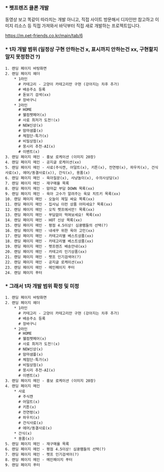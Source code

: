 ### * 펫프렌즈 클론 개발
  동영상 보고 똑같이 따라치는 개발 아니고, 직접 사이트 방문해서 디자인만 참고하고 이미지 리소스 등 직접 가져와서 바닥부터 직접 새로 개발하는 프로젝트입니다.

https://m.pet-friends.co.kr/main/tab/6

### * 1차 개발 범위 (일정상 구현 안하는건 x, 표시까지 안하는건 xx, 구현할지말지 못정한건 ?)
    1. 랜딩 페이지 바탕화면
    2. 랜딩 페이지 헤더
        * 1라인
          # 카테고리 - 고양이 카테고리만 구현 (강아지는 차후 추가)
          # 배송주소 등록
          # 돋보기 검색(xx)
          # 장바구니
        * 2라인
          # HOME
          # 웰컴펫페어(x)
          # 사료 최저가 도전!(x)
          # NEW신상(x)
          # 맘마샘플(x)
          # 체험단-특가(x)
          # 비밀상점(x)
          # 몽시리 추천-AI(x)
          # 이벤트(x)
    3. 랜딩 페이지 메인 - 홍보 로케이션 (이미지 20장)
    4. 랜딩 페이지 메인 - 공지글 로케이션(xx)
    5. 랜딩 페이지 메인 - 사료(주식캔, 어덜트(x), 키튼(x), 전연령(x), 파우치(x), 건식사료(x), 에어/동결사료(x)), 간식(x), 용품(x)
    6. 랜딩 페이지 메인 - 육아질문(x), 사냥놀이(x), 수의사상담(x)
    7. 랜딩 페이지 메인 - 재구매율 목록
    8. 랜딩 페이지 메인 - 맘마값 부담 DOWN 목록(xx) 
    9. 랜딩 페이지 메인 - 육아 고수가 알려주는 육묘 치트키 목록(xx) 
    10. 랜딩 페이지 메인 - 오늘이 제일 싸요 목록(xx)
    11. 랜딩 페이지 메인 - 집사님 이런 상품 어떠세요? 목록(xx)
    12. 랜딩 페이지 메인 - 오직 펫프에서만! 목록(xx)
    13. 랜딩 페이지 메인 - 부담없이 먹여보세요! 목록(xx)
    14. 랜딩 페이지 메인 - HOT 신상 목록(xx)
    15. 랜딩 페이지 메인 - 평점 4.5이상! 심쿵팸들의 선택(?)
    16. 랜딩 페이지 메인 - 내새꾸 위한 육아 고민(xx)
    17. 랜딩 페이지 메인 - 카테고리별 베스트상품(xx)
    18. 랜딩 페이지 메인 - 카테고리별 베스트상품(xx)
    19. 랜딩 페이지 메인 - 펫프렌즈 배송안내(xx)
    20. 랜딩 페이지 메인 - 카테고리 인기상품(xx)
    21. 랜딩 페이지 메인 - 펫프 인기검색어(?)
    22. 랜딩 페이지 메인 - 공지글 로케이션(xx)
    23. 랜딩 페이지 메인 - 메인페이지 푸터
    24. 랜딩 페이지 푸터
### * 그래서 1차 개발 범위 확정 및 미정
    1. 랜딩 페이지 바탕화면
    2. 랜딩 페이지 헤더
        * 1라인
          # 카테고리 - 고양이 카테고리만 구현 (강아지는 차후 추가)
          # 배송주소 등록              
          # 장바구니
        * 2라인
          # HOME
          # 웰컴펫페어(x)
          # 사료 최저가 도전!(x)
          # NEW신상(x)
          # 맘마샘플(x)
          # 체험단-특가(x)
          # 비밀상점(x)
          # 몽시리 추천-AI(x)
          # 이벤트(x)
    3. 랜딩 페이지 메인 - 홍보 로케이션 (이미지 20장)    
    4. 랜딩 페이지 메인
        * 사료
          # 주식캔
          # 어덜트(x)
          # 키튼(x)
          # 전연령(x)
          # 파우치(x)
          # 건식사료(x)
          # 에어/동결사료(x)
        * 간식(x)
        * 용품(x))
    5. 랜딩 페이지 메인 - 재구매율 목록    
    6. 랜딩 페이지 메인 - 평점 4.5이상! 심쿵팸들의 선택(?)    
    7. 랜딩 페이지 메인 - 펫프 인기검색어(?)
    8. 랜딩 페이지 메인 - 메인페이지 푸터
    9. 랜딩 페이지 푸터
